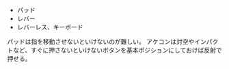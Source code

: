 - パッド
- レバー
- レバーレス、キーボード

パッドは指を移動させないといけないのが難しい。
アケコンは対空やインパクトなど、すぐに押さないといけないボタンを基本ポジションにしておけば反射で押せる。
